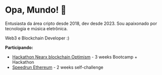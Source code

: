 # Opa, Mundo! 👋

Entusiasta da área cripto desde 2018, dev desde 2023. Sou apaixonado por tecnologia e música eletrônica.  

Web3 e Blockchain Developer :)

**Participando:**
- [Hackathon Nearx blockchain Optimism](https://nearx.com.br/bootcamp) - 3 weeks Bootcamp + Hackathon
- [Speedrun Ethereum](speedrunethereum.com) - 2 weeks self-challenge

